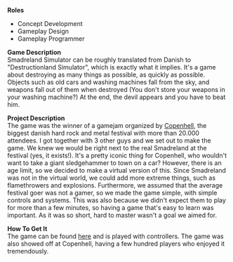 **Roles**
* Concept Development
* Gameplay Design
* Gameplay Programmer

**Game Description**  
Smadreland Simulator can be roughly translated from Danish to "Destructionland Simulator",
which is exactly what it implies. It's a game about destroying as many things as possible,
as quickly as possible. Objects such as old cars and washing machines fall from the sky, and
weapons fall out of them when destroyed (You don't store your weapons in your washing
machine?) At the end, the devil appears and you have to beat him.

**Project Description**  
The game was the winner of a gamejam organized by [Copenhell](https://www.copenhell.dk/), the biggest danish hard rock and metal festival</a> with more than 20.000
attendees. I got together with 3 other guys and we set out to make the game. We knew we
would be right next to the real Smadreland at the festival (yes, it exists!). It's a pretty
iconic thing for Copenhell, who wouldn't want to take a giant sledgehammer to town on a car?
However, there
is an age limit, so we decided to make a virtual version of this. Since Smadreland was not
in the virtual world, we could add more extreme things, such as flamethrowers and
explosions. Furthermore, we assumed that the average festival goer was not a gamer, so we
made the game simple, with simple controls and systems. This was also because we didn't
expect them to play for more than a few minutes, so having a game that's easy to learn was
important. As it was so short, hard to master wasn't a goal we aimed for.

**How To Get It**  
The game can be found [here](https://onkelerik.itch.io/smadreland-simulator-2018) and is
played with controllers. The game was also showed off at Copenhell, having a few hundred players who
enjoyed it tremendously.